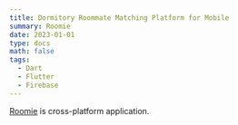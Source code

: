```yaml
---
title: Dormitory Roommate Matching Platform for Mobile
summary: Roomie
date: 2023-01-01
type: docs
math: false
tags:
  - Dart
  - Flutter
  - Firebase
---
```


[Roomie](https://hugoblox.com) is cross-platform application.